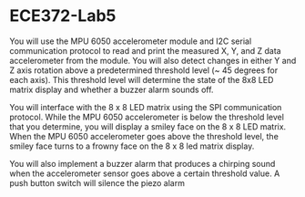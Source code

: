 # ECE372-Lab5

You will use the MPU 6050 accelerometer module and I2C serial
communication protocol to read and print the measured X, Y, and Z data
accelerometer from the module. You will also detect changes in either Y
and Z axis rotation above a predetermined threshold level (~ 45 degrees
for each axis). This threshold level will determine the state of the
8x8 LED matrix display and whether a buzzer alarm sounds off.

You will interface with the 8 x 8 LED matrix using the SPI
communication protocol. While the MPU 6050 accelerometer is below the
threshold level that you determine, you will display a smiley face on
the 8 x 8 LED matrix. When the MPU 6050 accelerometer goes above the
threshold level, the smiley face turns to a frowny face on the 8 x 8
led matrix display.

You will also implement a buzzer alarm that produces a chirping sound
when the accelerometer sensor goes above a certain threshold value.
A push button switch will silence the piezo alarm
